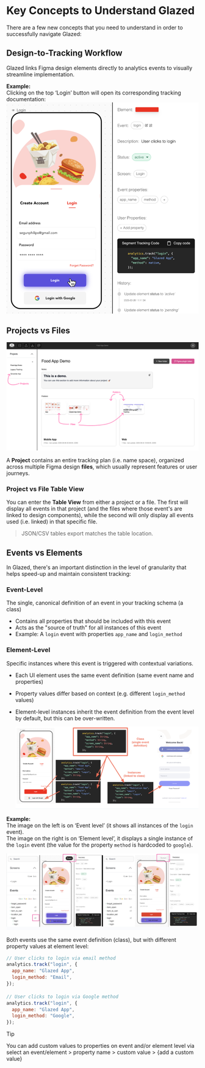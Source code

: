# Key Concepts to Understand Glazed

There are a few new concepts that you need to understand in order to successfully navigate Glazed:

## Design-to-Tracking Workflow

Glazed links Figma design elements directly to analytics events to visually streamline implementation.

**Example:**  
Clicking on the top ‘Login’ button will open its corresponding tracking documentation:
![Copy Figma page URL](images/key-concepts-2.png)

## Projects vs Files

![Copy Figma page URL](images/key-concepts-project-structure.png)

A **Project** contains an entire tracking plan (i.e. name space), organized across multiple Figma design **files**, which usually represent features or user journeys.

### Project vs File Table View

You can enter the **Table View** from either a project or a file. The first will display all events in that project (and the files where those event's are linked to design components), while the second will only display all events used (i.e. linked) in that specific file.

> JSON/CSV tables export matches the table location.

## Events vs Elements

In Glazed, there's an important distinction in the level of granularity that helps speed-up and maintain consistent tracking:

### Event-Level

The single, canonical definition of an event in your tracking schema (a class)

- Contains all properties that should be included with this event
- Acts as the "source of truth" for all instances of this event
- Example: A `login` event with properties `app_name` and `login_method`

### Element-Level

Specific instances where this event is triggered with contextual variations.

- Each UI element uses the same event definition (same event name and properties)
- Property values differ based on context (e.g. different `login_method` values)
- Element-level instances inherit the event definition from the event level by default, but this can be over-written.

  ![Copy Figma page URL](images/quickstart-event-vs-element-2.png)

**Example:**  
The image on the left is on ‘Event level’ (it shows all instances of the `login` event).  
The image on the right is on ‘Element level’, it displays a single instance of the `login` event (the value for the property `method` is hardcoded to `google`).

![Copy Figma page URL](images/quickstart-event-vs-element.png)

Both events use the same event definition (class), but with different property values at element level:

```javascript
// User clicks to login via email method
analytics.track("login", {
  app_name: "Glazed App",
  login_method: "Email",
});

// User clicks to login via Google method
analytics.track("login", {
  app_name: "Glazed App",
  login_method: "Google",
});
```

> [!TIP]
> You can add custom values to properties on event and/or element level via select an event/element > property name > custom value > {add a custom value}
